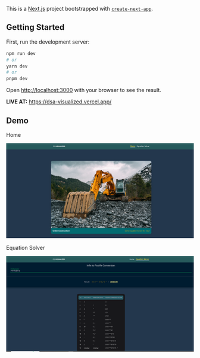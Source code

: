 This is a [Next.js](https://nextjs.org/) project bootstrapped with [`create-next-app`](https://github.com/vercel/next.js/tree/canary/packages/create-next-app).

## Getting Started

First, run the development server:

```bash
npm run dev
# or
yarn dev
# or
pnpm dev
```

Open [http://localhost:3000](http://localhost:3000) with your browser to see the result.

**LIVE AT:** https://dsa-visualized.vercel.app/

## Demo

Home

![1694562942463](image/README/1694562942463.png)

Equation Solver

![1694562921512](image/README/1694562921512.png)
